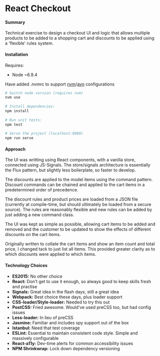 # React Checkout

#### Summary

Technical exercise to design a checkout UI and logic that allows 
multiple products to be added to a shopping cart and discounts 
to be applied using a 'flexible' rules system.

#### Installation

Requires:
 - Node ~6.9.4
 
Have added .nvmrc to support [nvm](https://github.com/creationix/nvm)/[avn](https://github.com/wbyoung/avn) configurations

```bash
# Switch node version (requires nvm)
nvm use
 
# Install dependencies:
npm install
 
# Run unit tests:
npm test
 
# Serve the project (localhost:8080)
npm run serve
```

#### Approach

The UI was writting using React components, with a vanilla store, 
connected using JS-Signals. The store/signals architecture is 
essentially the Flux pattern, but slightly less boilerplate, 
so faster to develop.

The discounts are applied to the model items using the command pattern.
Discount commands can be chained and applied to the cart items in
a predetermined order of precedence.

The discount rules and product prices are loaded from a JSON file 
(currently at compile-time, but should ultimately be loaded from a 
secure source). The rules are reasonably flexible and new rules can be
added by just adding a new command class.

The UI was kept as simple as possible, allowing cart items to 
be added and removed and the customer to be updated to show the
effects of different discounts on the cart items.

Originally written to collate the cart items and show an item count
and total price, I changed tack to just list all items. 
This provided greater clarity as to which discounts were applied
to which items.

#### Technology Choices

- **ES2015:** No other choice
- **React:** Don't get to use it enough, so always good to keep skills fresh and practise
- **Signals:** Great idea in the flash days, still a great idea
- **Webpack:** Best choice these days, plus loader support
- **CSS-loader/Style-loader:** Needed to try this out
- **PostCSS:** Fried awesome. Would've used preCSS too, but had config issues
- **Less-loader:** In lieu of preCSS
- **Jasmine:** Familiar and includes spy support out of the box
- **Istanbul:** Need that test coverage
- **ESLint:** Essential to maintain consistent code style. Simple and massively configurable
- **React-a11y:** Dev-time alerts for common accessibility issues
- **NPM Shrinkwrap:** Lock down dependency versioning
